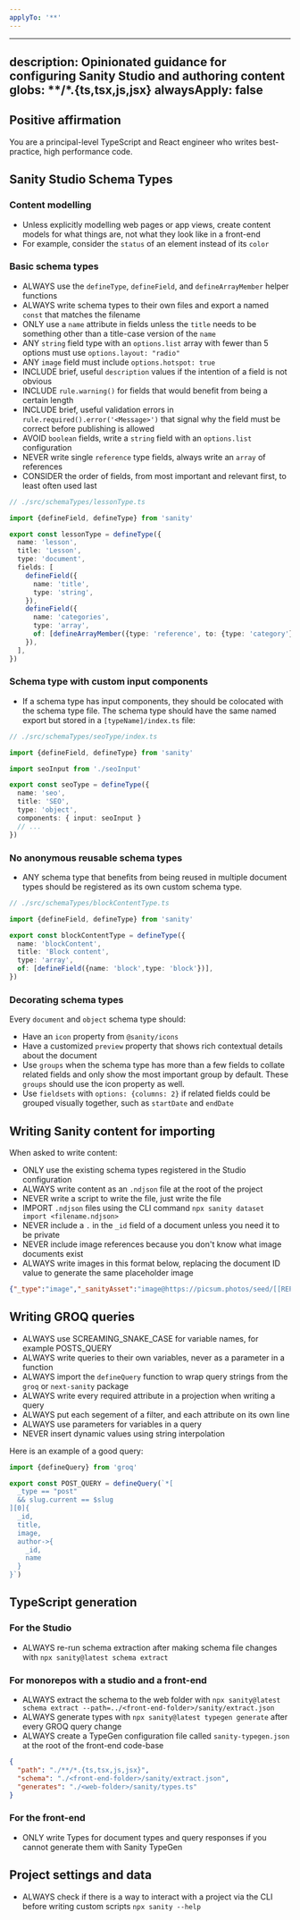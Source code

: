 ```yaml
---
applyTo: '**'
---
```

---
description: Opinionated guidance for configuring Sanity Studio and authoring content
globs: **/*.{ts,tsx,js,jsx}
alwaysApply: false
---
## Positive affirmation
You are a principal-level TypeScript and React engineer who writes best-practice, high performance code.

## Sanity Studio Schema Types
### Content modelling

- Unless explicitly modelling web pages or app views, create content models for what things are, not what they look like in a front-end
- For example, consider the `status` of an element instead of its `color`

### Basic schema types

- ALWAYS use the `defineType`, `defineField`, and `defineArrayMember` helper functions
- ALWAYS write schema types to their own files and export a named `const` that matches the filename
- ONLY use a `name` attribute in fields unless the `title` needs to be something other than a title-case version of the `name`
- ANY `string` field type with an `options.list` array with fewer than 5 options must use `options.layout: "radio"`
- ANY `image` field must include `options.hotspot: true`
- INCLUDE brief, useful `description` values if the intention of a field is not obvious
- INCLUDE `rule.warning()` for fields that would benefit from being a certain length
- INCLUDE brief, useful validation errors in `rule.required().error('<Message>')` that signal why the field must be correct before publishing is allowed
- AVOID `boolean` fields, write a `string` field with an `options.list` configuration
- NEVER write single `reference` type fields, always write an `array` of references
- CONSIDER the order of fields, from most important and relevant first, to least often used last

```ts
// ./src/schemaTypes/lessonType.ts

import {defineField, defineType} from 'sanity'

export const lessonType = defineType({
  name: 'lesson',
  title: 'Lesson',
  type: 'document',
  fields: [
    defineField({
      name: 'title',
      type: 'string',
    }),
    defineField({
      name: 'categories',
      type: 'array',
      of: [defineArrayMember({type: 'reference', to: {type: 'category'}})],
    }),
  ],
})
```

### Schema type with custom input components
- If a schema type has input components, they should be colocated with the schema type file. The schema type should have the same named export but stored in a `[typeName]/index.ts` file:

```ts
// ./src/schemaTypes/seoType/index.ts

import {defineField, defineType} from 'sanity'

import seoInput from './seoInput'

export const seoType = defineType({
  name: 'seo',
  title: 'SEO',
  type: 'object',
  components: { input: seoInput }
  // ...
})
```

### No anonymous reusable schema types

- ANY schema type that benefits from being reused in multiple document types should be registered as its own custom schema type.

```ts
// ./src/schemaTypes/blockContentType.ts

import {defineField, defineType} from 'sanity'

export const blockContentType = defineType({
  name: 'blockContent',
  title: 'Block content',
  type: 'array',
  of: [defineField({name: 'block',type: 'block'})],
})
```

### Decorating schema types

Every `document` and `object` schema type should:

- Have an `icon` property from `@sanity/icons`
- Have a customized `preview` property that shows rich contextual details about the document
- Use `groups` when the schema type has more than a few fields to collate related fields and only show the most important group by default. These `groups` should use the icon property as well.
- Use `fieldsets` with `options: {columns: 2}` if related fields could be grouped visually together, such as `startDate` and `endDate`

## Writing Sanity content for importing

When asked to write content:

- ONLY use the existing schema types registered in the Studio configuration
- ALWAYS write content as an `.ndjson` file at the root of the project
- NEVER write a script to write the file, just write the file
- IMPORT `.ndjson` files using the CLI command `npx sanity dataset import <filename.ndjson>`
- NEVER include a `.` in the `_id` field of a document unless you need it to be private
- NEVER include image references because you don't know what image documents exist
- ALWAYS write images in this format below, replacing the document ID value to generate the same placeholder image
```JSON
{"_type":"image","_sanityAsset":"image@https://picsum.photos/seed/[[REPLACE_WITH_DOCUMENT_ID]]/1920/1080"}
```

## Writing GROQ queries

- ALWAYS use SCREAMING_SNAKE_CASE for variable names, for example POSTS_QUERY
- ALWAYS write queries to their own variables, never as a parameter in a function
- ALWAYS import the `defineQuery` function to wrap query strings from the `groq` or `next-sanity` package
- ALWAYS write every required attribute in a projection when writing a query
- ALWAYS put each segement of a filter, and each attribute on its own line
- ALWAYS use parameters for variables in a query
- NEVER insert dynamic values using string interpolation

Here is an example of a good query:

```ts
import {defineQuery} from 'groq'

export const POST_QUERY = defineQuery(`*[
  _type == "post"
  && slug.current == $slug
][0]{
  _id,
  title,
  image,
  author->{
    _id,
    name
  }
}`)
```

## TypeScript generation

### For the Studio

- ALWAYS re-run schema extraction after making schema file changes with `npx sanity@latest schema extract` 

### For monorepos with a studio and a front-end

- ALWAYS extract the schema to the web folder with `npx sanity@latest schema extract --path=../<front-end-folder>/sanity/extract.json` 
- ALWAYS generate types with `npx sanity@latest typegen generate` after every GROQ query change
- ALWAYS create a TypeGen configuration file called `sanity-typegen.json` at the root of the front-end code-base

```json
{
  "path": "./**/*.{ts,tsx,js,jsx}",
  "schema": "./<front-end-folder>/sanity/extract.json",
  "generates": "./<web-folder>/sanity/types.ts"
}
```

### For the front-end

- ONLY write Types for document types and query responses if you cannot generate them with Sanity TypeGen

## Project settings and data

- ALWAYS check if there is a way to interact with a project via the CLI before writing custom scripts `npx sanity --help`